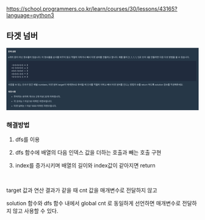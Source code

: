 https://school.programmers.co.kr/learn/courses/30/lessons/43165?language=python3

## 타겟 넘버

![Alt text](image.png)

### 해결방법

1. dfs를 이용

2. dfs 함수에 배열의 다음 인덱스 값을 더하는 호출과 빼는 호출 구현

3. index를 증가시키며 배열의 길이와 index값이 같아지면 return

<br>

target 값과 연산 결과가 같을 때 cnt 값을 매개변수로 전달하지 않고

solution 함수와 dfs 함수 내에서 global cnt 로 동일하게 선언하면 매개변수로 전달하지 않고 사용할 수 있다.